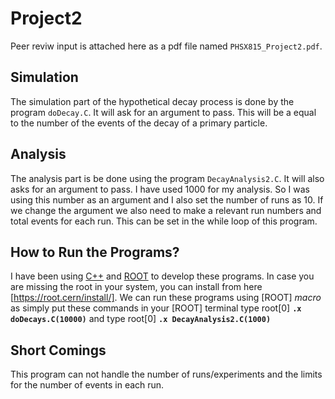 # Project2
Peer reviw input is attached here as a pdf file named ```PHSX815_Project2.pdf```. 
## Simulation
The simulation part of the hypothetical decay process is done by the program ```doDecay.C```. It will ask for an argument to pass. This will be a equal to the number of the events of the decay of a primary particle. 
## Analysis
The analysis part is be done using the program ```DecayAnalysis2.C```. It will also asks for an argument to pass. I have used 1000 for my analysis. So I was using this number as an argument and I also set the number of runs as 10. If we change the argument we also need to make a relevant run numbers and total events for each run. This can be set in the while loop of this program. 

## How to Run the Programs?
I have been using [ C++](https://learn.microsoft.com/en-us/cpp/build/vscpp-step-0-installation?view=msvc-170) and [ROOT](https://root.cern/install/) to develop these programs. In case you are missing the root in your system, you can install from here [https://root.cern/install/]. We can run these programs using [ROOT] *macro* as simply put these commands in your [ROOT] terminal type root[0] **`.x doDecays.C(10000)`** and type root[0] **`.x DecayAnalysis2.C(1000)`**
## Short Comings
This program can not handle the number of runs/experiments and the limits for the number of events in each run. 
